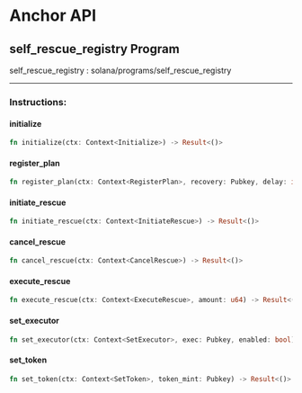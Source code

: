 # Anchor API

## self_rescue_registry Program

self_rescue_registry : solana/programs/self_rescue_registry

---

### Instructions:

#### initialize

```rust
fn initialize(ctx: Context<Initialize>) -> Result<()> 
```

#### register_plan

```rust
fn register_plan(ctx: Context<RegisterPlan>, recovery: Pubkey, delay: i64) -> Result<()> 
```

#### initiate_rescue

```rust
fn initiate_rescue(ctx: Context<InitiateRescue>) -> Result<()> 
```

#### cancel_rescue

```rust
fn cancel_rescue(ctx: Context<CancelRescue>) -> Result<()> 
```

#### execute_rescue

```rust
fn execute_rescue(ctx: Context<ExecuteRescue>, amount: u64) -> Result<()> 
```

#### set_executor

```rust
fn set_executor(ctx: Context<SetExecutor>, exec: Pubkey, enabled: bool) -> Result<()> 
```

#### set_token

```rust
fn set_token(ctx: Context<SetToken>, token_mint: Pubkey) -> Result<()> 
```
